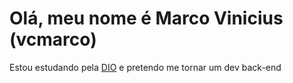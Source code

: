 # Olá, meu nome é Marco Vinicius (vcmarco) 

 Estou estudando pela [DIO](https://www.dio.me/) e pretendo me tornar um dev back-end
